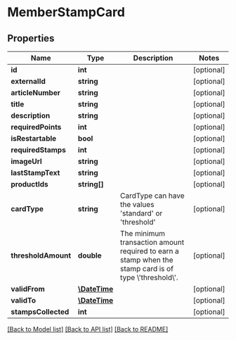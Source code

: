 # MemberStampCard

## Properties
Name | Type | Description | Notes
------------ | ------------- | ------------- | -------------
**id** | **int** |  | [optional] 
**externalId** | **string** |  | [optional] 
**articleNumber** | **string** |  | [optional] 
**title** | **string** |  | [optional] 
**description** | **string** |  | [optional] 
**requiredPoints** | **int** |  | [optional] 
**isRestartable** | **bool** |  | [optional] 
**requiredStamps** | **int** |  | [optional] 
**imageUrl** | **string** |  | [optional] 
**lastStampText** | **string** |  | [optional] 
**productIds** | **string[]** |  | [optional] 
**cardType** | **string** | CardType can have the values &#x27;standard&#x27; or &#x27;threshold&#x27; | [optional] 
**thresholdAmount** | **double** | The minimum transaction amount required to earn a stamp when the stamp card is of type \\&#x27;threshold\\&#x27;. | [optional] 
**validFrom** | [**\DateTime**](\DateTime.md) |  | [optional] 
**validTo** | [**\DateTime**](\DateTime.md) |  | [optional] 
**stampsCollected** | **int** |  | [optional] 

[[Back to Model list]](../../README.md#documentation-for-models) [[Back to API list]](../../README.md#documentation-for-api-endpoints) [[Back to README]](../../README.md)

